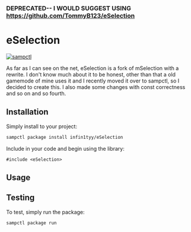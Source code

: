 ### DEPRECATED-- I WOULD SUGGEST USING https://github.com/TommyB123/eSelection
# eSelection

[![sampctl](https://shields.southcla.ws/badge/sampctl-eSelection-2f2f2f.svg?style=for-the-badge)](https://github.com/infin1tyy/eSelection)

<!--
Short description of your library, why it's useful, some examples, pictures or
videos. Link to your forum release thread too.

Remember: You can use "forumfmt" to convert this readme to forum BBCode!

What the sections below should be used for:

`## Installation`: Leave this section un-edited unless you have some specific
additional installation procedure.

`## Testing`: Whether your library is tested with a simple `main()` and `print`,
unit-tested, or demonstrated via prompting the player to connect, you should
include some basic information for users to try out your code in some way.

And finally, maintaining your version number`:

* Follow [Semantic Versioning](https://semver.org/)
* When you release a new version, update `VERSION` and `git tag` it
* Versioning is important for sampctl to use the version control features

Happy Pawning!
-->
As far as I can see on the net, eSelection is a fork of mSelection with a rewrite. I don't know much about it to be honest, other than that a old gamemode of mine uses it and I recently moved it over to sampctl, so I decided to create this. I also made some changes with const correctness and so on and so fourth.

## Installation

Simply install to your project:

```bash
sampctl package install infin1tyy/eSelection
```

Include in your code and begin using the library:

```pawn
#include <eSelection>
```

## Usage

<!--
Write your code documentation or examples here. If your library is documented in
the source code, direct users there. If not, list your API and describe it well
in this section. If your library is passive and has no API, simply omit this
section.
-->

## Testing

<!--
Depending on whether your package is tested via in-game "demo tests" or
y_testing unit-tests, you should indicate to readers what to expect below here.
-->

To test, simply run the package:

```bash
sampctl package run
```
